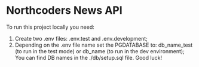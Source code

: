 # Northcoders News API

To run this project locally you need:
1. Create two .env files: .env.test and .env.development;
2. Depending on the .env file name set the PGDATABASE to: db_name_test (to run in the test mode) or db_name (to run in the dev environment);
You can find DB names in the ./db/setup.sql file. Good luck!